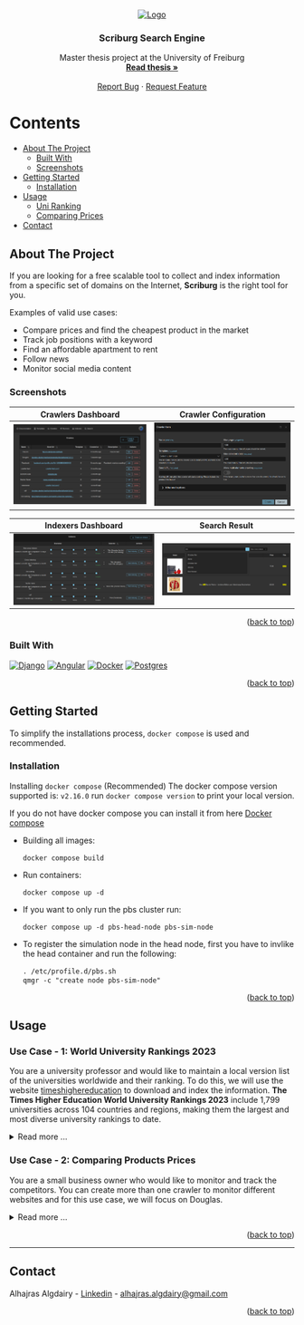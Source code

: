 <!-- Improved compatibility of back to top link: See: https://github.com/othneildrew/Best-README-Template/pull/73 -->
<a name="readme-top"></a>

<!-- PROJECT LOGO -->
<br />
<div align="center">
  <a href="https://github.com/othneildrew/Best-README-Template">
    <img src="https://github.com/Alhajras/webscraper/assets/36598060/fc2a1efe-132b-4619-a16b-6e623a0332fd" alt="Logo" width="80" height="80">
  </a>

  <h3 align="center">Scriburg Search Engine</h3>

  <p align="center">
    Master thesis project at the University of Freiburg
    <br />
    <a href="https://github.com/Alhajras/webscraper/blob/main/Report/ThesisTemplate/thesis_main.pdf"><strong>Read thesis »</strong></a>
    <br />
    <br />
<a class="mailto" href="mailto:alhajras.algdairy@gmail.com">Report Bug</a>
    ·
<a class="mailto" href="mailto:alhajras.algdairy@gmail.com">Request Feature</a>    
  </p>
</div>


# Contents

- [About The Project](#about-the-project)
  - [Built With](#built-With)
  - [Screenshots](#screenshots) 
- [Getting Started](#getting-started) 
  - [Installation](#installation)
- [Usage](#usage) 
  - [Uni Ranking](#Use-Case---1-World-University-Rankings-2023)
  - [Comparing Prices](#Use-Case---2-Comparing-Products-Prices)
- [Contact](#contact)


<!-- ABOUT THE PROJECT -->
## About The Project

If you are looking for a free scalable tool to collect and index information from a specific set of domains on the Internet, **Scriburg** is the right tool for you.

Examples of valid use cases:
* Compare prices and find the cheapest product in the market
* Track job positions with a keyword
* Find an affordable apartment to rent
* Follow news
* Monitor social media content

### Screenshots

| Crawlers Dashboard | Crawler Configuration |
| --------  | ------------------- |
| ![showcase scene](https://raw.githubusercontent.com/Alhajras/webscraper/main/Report/ThesisTemplate/images/demo-6.png) | ![showcase scene 3](https://raw.githubusercontent.com/Alhajras/webscraper/main/Report/ThesisTemplate/images/demo-7.png) |

| Indexers Dashboard | Search Result |
| --------  | ------------------- |
| ![showcase scene](https://raw.githubusercontent.com/Alhajras/webscraper/main/Report/ThesisTemplate/images/demo-10.png) | ![showcase scene 3](https://raw.githubusercontent.com/Alhajras/webscraper/main/Report/ThesisTemplate/images/demo-12.png) |

<p align="right">(<a href="#readme-top">back to top</a>)</p>



### Built With

[![Django][Django.com]][Django-url] [![Angular][Angular.io]][Angular-url] [![Docker][Docker.com]][Docker-url] [![Postgres][Postgres.com]][Postgres-url]

<p align="right">(<a href="#readme-top">back to top</a>)</p>



<!-- GETTING STARTED -->
## Getting Started

To simplify the installations process, `docker compose` is used and recommended. 

### Installation

Installing `docker compose` (Recommended)
The docker compose version supported is: `v2.16.0`
run `docker compose version` to print your local version. 

If you do not have docker compose you can install it from here [Docker compose](https://docs.docker.com/compose/install/)
- Building all images:
    ```
    docker compose build
    ```

- Run containers:
    ```
    docker compose up -d
    ```
- If you want to only run the pbs cluster run:
    ```
    docker compose up -d pbs-head-node pbs-sim-node
    ```
- To register the simulation node in the head node, first you have to invlike the head container and run the following: 
    ```
    . /etc/profile.d/pbs.sh
    qmgr -c "create node pbs-sim-node"
    ```

<p align="right">(<a href="#readme-top">back to top</a>)</p>

 
## Usage 

### Use Case - 1: World University Rankings 2023
You are a university professor and would like to maintain a local version list of the universities worldwide and their ranking. To do this, we will use the website [timeshighereducation](www.timeshighereducation.com) to download and index the information. **The Times Higher Education World University Rankings 2023** include 1,799 universities across 104 countries and regions, making them the largest and most diverse university rankings to date.

<details>
<summary>Read more ...</summary>

This is a screenshot on how the table we want to extract information from looks like:

![image](https://github.com/Alhajras/webscraper/assets/36598060/47decc10-d491-4ff8-b1dc-4ec156f30d18)

**Goal:** We would like to extract the following Fields: **University ranking, University name** and **University location** 

To do so, we will follow the next steps: 

------------------------

## 1 - Templates

![image](https://github.com/Alhajras/webscraper/assets/36598060/ce1b5e88-b483-4232-a020-8c8fd5bcff6c)
 
We start by creating a _Template_, which is the blueprint that maps to the fields that want to be downloaded as a document. 

### Steps:

- Go to the Templates page
-  Click on `Create a template` button
-  Give a name of the template `{your-name}-uni-ranking` and click on save.
-  Expand the template you created.
-  Now we want to create the fields we want to capture from the page: `Uni name`, `Uni location` and `Uni ranking`. 
-  Click on `Create an inspector` button and create the following inspectors:

```
Name: Uni name {yourname}
Selector: //*[contains(@class, 'ranking-institution-title')]
Type: text

Name: Uni location {yourname}
Selector: //*[contains(concat(' ', normalize-space(@class), ' '), ' location ')]	
Type: text

Name: Uni ranking {yourname}
Selector: //*[contains(@class, 'rank') and contains(@class, 'sorting_1') and contains(@class, 'sorting_2')]
Type: text
```

This is how your inspector's list should look like:

![image](https://github.com/Alhajras/webscraper/assets/36598060/7f5127fc-95a0-4d2e-ad4e-9dbc6e2e7c8e)

------------------------

## 2 -  Crawlers

After creating a _Template_, we want to create and configure a _Crawler_.

### Steps:

- Navigate to the Crawlers page
- Click on `Create a crawler` and expand `Advanced options`
- Fill the next values:
```
Name: {yourname}-uni-crawler
Template: {your-name}-uni-ranking 
Max pages: 10000
Max collected docs: 300000
Seed URL: https://www.timeshighereducation.com/world-university-rankings/2023/world-ranking
Allow multi elements crawling: Enable
Links Scope (Pagination): //*[contains(@class, 'pagination')]
Threads: 4
Max depth: 10000
```
This is how it should look like:

![image](https://github.com/Alhajras/webscraper/assets/36598060/45c8f3e0-b5a0-4860-bf73-024c56367cdf)

- Click on `Create` button

------------------------

## 3 - Runners

Runners are jobs that run the crawling process in a cluster or locally. After creating the _Crawler_, we create a _Runner_.
Now, we can run/stop the crawlers from the Runners page.

### Steps:

- Navigate to the Runners page:
- Click on `Create a Runner`
- Fill the following:

```
Name: {yourname}-uni-runner
Crawler: {yourname}-uni-crawler
Machine: localhost

```
- Click on Create

Find your runner in the list. Click on the burger menu to start crawling and click on `Start`.

![image](https://github.com/Alhajras/webscraper/assets/36598060/df26e6f5-3b3c-45de-988d-f0fb83ee76ad)

The list will keep refreshing. You don't have to keep reloading the page.
You can monitor the progress by looking at the `progress` column and `status` column.

You can see the log and statistics by clicking on: 
![image](https://github.com/Alhajras/webscraper/assets/36598060/ee956f61-817a-46f5-ab09-07e50eff5e26)


------------------------

## 4 - Indexing

After the runner is completed, we can start indexing the results.

### Steps:

- Navigate to Indexers
- Click on `create an indexer`
- Fill the following:
```
name: {yourname}-uni-indexer
Inspectors:  {yourname}-uni-crawler (Uni name {yourname})
``` 
- Click on Create.
- Find your indexer from the list and click on `Start indexing`.
- Watch the indexing going from status `New` to `Completed`
------------------------

## 5 - Searching

After crawling (Collecting data) and Indexing (Preparing them for searching), we can test if searching returns the right results.

### Steps:

- Navigate to Search
- Select your indexer
- Search for:
  - `university` (Covering a normal query case)
  -  `what is freiburg` (Covering a case where only one word should be more important than others)
  - `show me hamburg unis` (Long query)
  - `berlin` (Covering a normal query case)
  - `Humboldt Berlin` (Covering a normal query case)
  - `Electronic` (Covering a normal query case)
  - `college` (Covering a normal query case)
- Testing the suggestions list:
  - Enter `Universi`, Should correctly suggest `university`
  - Enter `univsrity`, Misspelling should be forgiven, and the result should be `university`
  - Enter  `university oxford`, should show results including `university of oxford` 
</details>

### Use Case - 2: Comparing Products Prices
You are a small business owner who would like to monitor and track the competitors. You can create more than one crawler to monitor different websites and for this use case, we will focus on Douglas.

<details>
<summary>Read more ...</summary>

This is a screenshot on how the products we want to extract information from looks like:

![image](https://github.com/Alhajras/webscraper/assets/36598060/489d206a-e444-40dc-a007-280fd938c03d)

**Goal:** We would like to extract the following Fields: **Brand, Image, name** and **Price** 

To do so, we will follow the next steps: 

------------------------

## 1 - Templates

![image](https://github.com/Alhajras/webscraper/assets/36598060/ce1b5e88-b483-4232-a020-8c8fd5bcff6c)
 
We start by creating a _Template_, which is the blueprint that maps to the fields that want to be downloaded as a document. 

### Steps:

- Go to the Templates page
-  Click on `Create a template` button
-  Give a name of the template `{your-name}-douglas` and click on save.
-  Expand the template you created.
-  Now we want to create the fields we want to capture from the page: `Product brand`, `Product image`, `Product name` and `Product price`. 
-  Click on `Create an inspector` button and create the following inspectors:

```
Name: product-name-{yourname}
Selector: //*[contains(@class, 'text')][contains(@class, 'name')]
Type: text

Name: product-brand-{yourname}
Selector: //*[contains(@class, 'top-brand')]	
Type: text

Name: product-image-{yourname}
Selector: //a[contains(@class, 'product-tile__main-link')]/div[1]/div/img
Type: image

Name: product-price-{yourname}
Selector: //div[contains(concat(' ', normalize-space(@class), ' '), ' price-row ')]
Type: text
```

This is how your inspector's list should look like with different names:

![image](https://github.com/Alhajras/webscraper/assets/36598060/1be60cba-5e65-40e5-a363-8cadc3a6d512)

------------------------

## 2 -  Crawlers

After creating a _Template_, we want to create and configure a _Crawler_.

### Steps:

- Navigate to the Crawlers page
- Click on `Create a crawler` and expand `Advanced options`
- Fill the next values:
```
Name: {yourname}-douglas
Template: {your-name}-douglas 
Max pages: 20000
Max collected docs: 200000
Seed URL: https://www.douglas.de/de/c/parfum/damenduefte/duftsets/010111
Allow multi elements crawling: Enable
Links Scope (Pagination): This is a list field, meaning after each entry press enter button
- //*[contains(@class, 'pagination')] 
- //*[contains(@class, 'left-content-slot')]  
- //*[contains(@class, 'navigation-main__container')] 
- //*[contains(@class, 'header')]
Threads: 4
Max depth: 100
```
This is how it should look like:

![image](https://github.com/Alhajras/webscraper/assets/36598060/1c6aeaf6-704b-4dc2-8999-31ac8b4ab718)

- Click on `Create` button

------------------------

## 3 - Runners

Runners are jobs that run the crawling process in a cluster or locally. After creating the _Crawler_, we create a _Runner_.
Now, we can run/stop the crawlers from the Runners page.

### Steps:

- Navigate to the Runners page:
- Click on `Create a Runner`
- Fill the following:

```
Name: {yourname}-douglas
Crawler: {yourname}-douglas
Machine: localhost

```
- Click on Create

Find your runner in the list. Click on the burger menu to start crawling and click on `Start`.

![image](https://github.com/Alhajras/webscraper/assets/36598060/df26e6f5-3b3c-45de-988d-f0fb83ee76ad)

The list will keep refreshing. You don't have to keep reloading the page.
You can monitor the progress by looking at the `progress` column and `status` column.

You can see the log and statistics by clicking on: 
![image](https://github.com/Alhajras/webscraper/assets/36598060/ee956f61-817a-46f5-ab09-07e50eff5e26)


------------------------

## 4 - Indexing

After the runner is completed, we can start indexing the results.

### Steps:

- Navigate to Indexers
- Click on `create an indexer`
- Fill the following:
```
name: {yourname}-douglas
Inspectors:  product-name-{yourname} ({your-name}-douglas)
``` 
- Click on Create.
- Find your indexer from the list and click on `Start indexing`.
- Watch the indexing going from status `New` to `Completed`
------------------------

## 5 - Searching

After crawling (Collecting data) and Indexing (Preparing them for searching), we can test if searching returns the right results.

### Steps:

- Navigate to Search
- Select your indexer
- Search for:
  - `set` (Covering short query)
  -  `water` (Covering short query)
  - `Micellar Water` (Covering exact product name)
  - `black` (Covering normal query)
  - `black in` (Covering a case were the tokens are in the wrong order)
  - `set spring dadadadadad` (Covering a random word)
- Testing the suggestions list:
  - Enter `Universi`, Should correctly suggest `university`
  - Enter `univsrity`, Misspelling should be forgiven, and the result should be `university`
  - Enter  `university oxford`, should show results including `university of oxford` 
</details>

<p align="right">(<a href="#readme-top">back to top</a>)</p>

------------------------

<!-- CONTACT -->
## Contact

Alhajras Algdairy - [Linkedin](https://www.linkedin.com/in/alhajras-algdairy/) - alhajras.algdairy@gmail.com

<p align="right">(<a href="#readme-top">back to top</a>)</p>

<!-- MARKDOWN LINKS & IMAGES -->
<!-- https://www.markdownguide.org/basic-syntax/#reference-style-links -->
[contributors-shield]: https://img.shields.io/github/contributors/othneildrew/Best-README-Template.svg?style=for-the-badge
[contributors-url]: https://github.com/Alhajras/webscraper/graphs/contributors
[forks-shield]: https://img.shields.io/github/forks/othneildrew/Best-README-Template.svg?style=for-the-badge
[forks-url]: https://github.com/Alhajras/webscraper/network/members
[stars-shield]: https://img.shields.io/github/stars/othneildrew/Best-README-Template.svg?style=for-the-badge
[stars-url]: https://github.com/Alhajras/webscraper/stargazers
[issues-shield]: https://img.shields.io/github/issues/othneildrew/Best-README-Template.svg?style=for-the-badge
[issues-url]: https://github.com/Alhajras/webscraper/issues
[license-shield]: https://img.shields.io/github/license/othneildrew/Best-README-Template.svg?style=for-the-badge
[license-url]: https://github.com/Alhajras/webscraper/LICENSE.txt
[linkedin-shield]: https://img.shields.io/badge/-LinkedIn-black.svg?style=for-the-badge&logo=linkedin&colorB=555
[linkedin-url]: https://linkedin.com/in/othneildrew
[product-screenshot]: images/screenshot.png
[Next.js]: https://img.shields.io/badge/next.js-000000?style=for-the-badge&logo=nextdotjs&logoColor=white
[Next-url]: https://nextjs.org/
[React.js]: https://img.shields.io/badge/React-20232A?style=for-the-badge&logo=react&logoColor=61DAFB
[React-url]: https://reactjs.org/
[Vue.js]: https://img.shields.io/badge/Vue.js-35495E?style=for-the-badge&logo=vuedotjs&logoColor=4FC08D
[Vue-url]: https://vuejs.org/
[Angular.io]: https://img.shields.io/badge/Angular-DD0031?style=for-the-badge&logo=angular&logoColor=white
[Angular-url]: https://angular.io/
[Svelte.dev]: https://img.shields.io/badge/Svelte-4A4A55?style=for-the-badge&logo=svelte&logoColor=FF3E00
[Svelte-url]: https://svelte.dev/
[Laravel.com]: https://img.shields.io/badge/Laravel-FF2D20?style=for-the-badge&logo=laravel&logoColor=white
[Laravel-url]: https://laravel.com
[Bootstrap.com]: https://img.shields.io/badge/Bootstrap-563D7C?style=for-the-badge&logo=bootstrap&logoColor=white
[Bootstrap-url]: https://getbootstrap.com
[JQuery.com]: https://img.shields.io/badge/jQuery-0769AD?style=for-the-badge&logo=jquery&logoColor=white
[JQuery-url]: https://jquery.com 
[Django.com]: https://img.shields.io/badge/django-%23092E20.svg?style=for-the-badge&logo=django&logoColor=white
[Django-url]: http://www.djangoproject.com 
[Docker.com]: https://img.shields.io/badge/docker-%230db7ed.svg?style=for-the-badge&logo=docker&logoColor=white
[Docker-url]: https://www.docker.com
[Postgres.com]: https://img.shields.io/badge/postgres-%23316192.svg?style=for-the-badge&logo=postgresql&logoColor=white
[Postgres-url]: https://www.postgresql.org/
